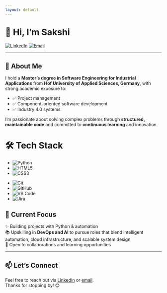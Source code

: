 ```yaml
---
layout: default
---
```


<h1 style="margin-top: 2rem;">👋 Hi, I’m Sakshi</h1>

[![LinkedIn](https://img.shields.io/badge/LinkedIn-blue?logo=linkedin&logoColor=white)](https://www.linkedin.com/in/sjain04/)
[![Email](https://img.shields.io/badge/Email-DM%20Me-blue)](mailto:sjain040395@gmail.com)

---

## 🧠 About Me

I hold a **Master’s degree in Software Engineering for Industrial Applications** from **Hof University of Applied Sciences, Germany**, with strong academic exposure to:
- ✅ Project management  
- ✅ Component-oriented software development  
- ✅ Industry 4.0 systems  

I’m passionate about solving complex problems through **structured, maintainable code** and committed to **continuous learning** and innovation.

<h1>🛠️ Tech Stack</h1>

<ul class="tech-stack-list">
    <!-- Languages & Frameworks -->
    <li><img src="https://img.shields.io/badge/Python-3776AB?style=flat&logo=python&logoColor=white" alt="Python" /></li>
    <li><img src="https://img.shields.io/badge/HTML5-E34F26?style=flat&logo=html5&logoColor=white" alt="HTML5" /></li>
    <li><img src="https://img.shields.io/badge/CSS3-1572B6?style=flat&logo=css3&logoColor=white" alt="CSS3" /></li>
</ul>
<ul class="tech-stack-list">
    <!-- Tools & Platforms -->
    <li><img src="https://img.shields.io/badge/Git-F05032?style=flat&logo=git&logoColor=white" alt="Git" /></li>
    <li><img src="https://img.shields.io/badge/GitHub-181717?style=flat&logo=github&logoColor=white" alt="GitHub" /></li>
    <li><img src="https://img.shields.io/badge/VS%20Code-007ACC?style=flat&logo=visual-studio-code&logoColor=white" alt="VS Code" /></li>
    <li><img src="https://img.shields.io/badge/Jira-0052CC?style=flat&logo=jira&logoColor=white" alt="Jira" /></li>
</ul>

## 🚀 Current Focus

✨ Building projects with Python & automation  
📚 Upskilling in **DevOps and AI** to pursue roles that blend intelligent automation, cloud infrastructure, and scalable system design  
🤝 Open to collaborations and learning opportunities

---

## 📫 Let’s Connect

Feel free to reach out via [LinkedIn](https://www.linkedin.com/in/sjain04/) or [email](mailto:sjain040395@gmail.com).  
Thanks for stopping by! 😊
